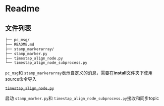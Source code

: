 # Readme

## 文件列表

```bash
├── pc_msg/
├── README.md
├── stamp_markerarray/
├── stamp_marker.py
├── timestap_align_node.py
└── timestap_align_node_subprocess.py
```

`pc_msg`和 `stamp_markerarray`表示自定义的消息，需要在**install**文件夹下使用source命令导入

~~`timestap_align_node.py`~~

启动 `stamp_marker.py`和 `timestap_align_node_subprocess.py`接收和同步topic
